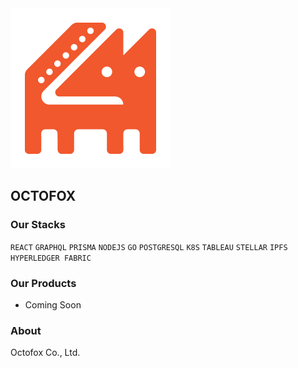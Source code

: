 <img src="https://github.com/octofoxio/octofox-art/blob/master/octofox-logo-512.png" width="256" height="256" />

## OCTOFOX
### Our Stacks
`REACT` `GRAPHQL` `PRISMA` `NODEJS` `GO` `POSTGRESQL` `K8S` `TABLEAU` `STELLAR` `IPFS` `HYPERLEDGER FABRIC`

### Our Products
- Coming Soon

### About
Octofox Co., Ltd.

